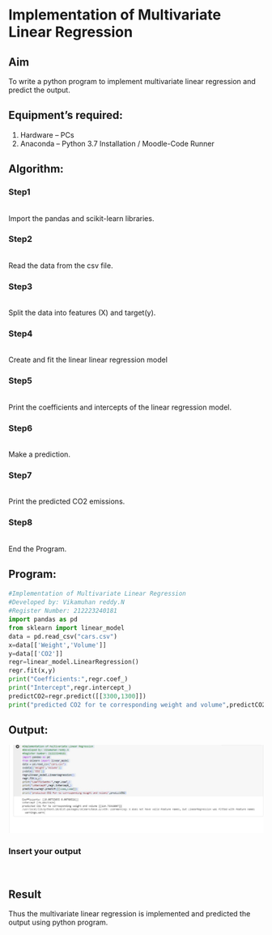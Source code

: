 # Implementation of Multivariate Linear Regression
## Aim
To write a python program to implement multivariate linear regression and predict the output.
## Equipment’s required:
1.	Hardware – PCs
2.	Anaconda – Python 3.7 Installation / Moodle-Code Runner
## Algorithm:
### Step1
<br>
Import the pandas and scikit-learn libraries.

### Step2
<br>
Read the data from the csv file.

### Step3
<br>
Split the data into features (X) and target(y).

### Step4
<br>
Create and fit the linear linear regression model

### Step5
<br>
Print the coefficients and intercepts of the linear regression model.

### Step6
<br>
Make a prediction.

### Step7
<br>
Print the predicted CO2 emissions.

### Step8
<br>
End the Program.

## Program:
```py
#Implementation of Multivariate Linear Regression
#Developed by: Vikamuhan reddy.N
#Register Number: 212223240181
import pandas as pd
from sklearn import linear_model
data = pd.read_csv("cars.csv")
x=data[['Weight','Volume']]
y=data[['CO2']]
regr=linear_model.LinearRegression()
regr.fit(x,y)
print("Coefficients:",regr.coef_)
print("Intercept",regr.intercept_)
predictCO2=regr.predict([[3300,1300]])
print("predicted CO2 for te corresponding weight and volume",predictCO2)

```
## Output:
![output](./exp10.jpg)

### Insert your output

<br>

## Result
Thus the multivariate linear regression is implemented and predicted the output using python program.